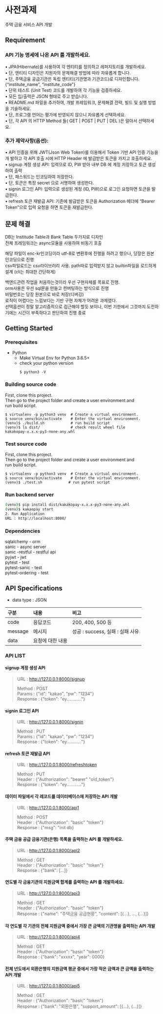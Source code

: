 # 사전과제

주택 금융 서비스 API 개발

## Requirement
### API 기능 명세에 나온 API 를 개발하세요.
• JPA(Hibernate)를 사용하여 각 엔티티를 정의하고 레퍼지토리를 개발하세요.  
• 단, 엔티티 디자인은 지원자의 문제해결 방법에 따라 자유롭게 합니다.  
• 단, 주택금융 공급기관은 독립 엔티티(기관명과 기관코드)로 디자인합니다. {“institute_name”, “institute_code”}  
• 단위 테스트 (Unit Test) 코드를 개발하여 각 기능을 검증하세요.  
• 모든 입/출력은 JSON 형태로 주고 받습니다.  
• README.md 파일을 추가하여, 개발 프레임워크, 문제해결 전략, 빌드 및 실행 방법을 기술하세요.  
• 단, 프로그램 언어는 평가에 반영되지 않으니 자유롭게 선택하세요.  
• 단, 각 API 의 HTTP Method 들( GET | POST | PUT | DEL )은 알아서 선택하세요.  

### 추가 제약사항(옵션):
• API 인증을 위해 JWT(Json Web Token)를 이용해서 Token 기반 API 인증 기능을 개 발하고 
각 API 호출 시에 HTTP Header 에 발급받은 토큰을 가지고 호출하세요.  
• signup 계정 생성 API: 입력으로 ID, PW 받아 내부 DB 에 계정 저장하고 토큰 생성하여 출력  
• 단, 패스워드는 인코딩하여 저장한다.  
• 단, 토큰은 특정 secret 으로 서명하여 생성한다.  
• signin 로그인 API: 입력으로 생성된 계정 (ID, PW)으로 로그인 요청하면 토큰을 발급한다.  
• refresh 토큰 재발급 API: 기존에 발급받은 토큰을 Authorization 헤더에 “Bearer Token”으로 입력 요청을 하면 토큰을 재발급한다.

## 문제 해결
DB는 Institude Table과 Bank Table 두가지로 디자인  
전체 프레임워크는 async모듈을 사용하여 비동기 호출  

해당 파일이 enc-kr인코딩이라 utf-8로 변환후에 진행을 하려고 했으나, 당장은 원본 인코딩으로 진행  
csv파일로드는 csv라이브러리 사용. path따로 입력받지 않고 builtin파일을 로드하게 설계 (cli는 최대한 간단하게)  

백앤드관련 작업을 처음하는것이라 우선 구현자체를 목표로 진행.  
orm사용은 우선 sql문을 만들고 컨버팅하는 방식으로 진행  
비밀번호는 당장 원본으로 바로 저장(디버깅)  
로직이 어렵다는 느낌보다는 기반 구현 자체가 어려운 과제였다.  
선택옵션이 정말 알고리즘적으로 접근해야 할듯 보이나, 
이번 기한에서 그것까지 도전하기에는 시간이 부족하다고 판단하여 진행 종료

## Getting Started

### Prerequisites
- Python  
    + Make Virtual Env for Python 3.6.5+
    + check your python version
        ```shell
        $ python3 -V
        ```

### Building source code
First, clone this project.  
Then go to the project folder and create a user environment and  
run build script.

```shell
$ virtualenv -p python3 venv  # Create a virtual environment.
$ source venv/bin/activate    # Enter the virtual environment.
(venv)$ ./build.sh            # run build script
(venv)$ ls dist/              # check result wheel file
kakakopay-x.x.x-py3-none-any.whl
```

### Test source code
First, clone this project.  
Then go to the project folder and create a user environment and  
run build script.

```shell
$ virtualenv -p python3 venv  # Create a virtual environment.
$ source venv/bin/activate    # Enter the virtual environment.
(venv)$ ./test.sh            # run pytest script
```

### Run backend server
``` bash
(venv)$ pip install dist/kakakopay-x.x.x-py3-none-any.whl
(venv)$ kakaopay start
2. Run Application
URL : http://localhost:8000/
```

### Dependencies
sqlalchemy - orm  
sanic - async server  
sanic -restful - restful api  
pyjwt - jwt  
pytest - test  
pytest-sanic - test  
pytest-ordering - test  


## API Specifications

- data type : JSON 

| 구분    | 내용             | 비고                             |
| :------ | :--------------- | :------------------------------- |
| code    | 응답코드         | 200, 400, 500 등                 |
| message | 메시지           | 성공 : success, 실패 : 실패 사유 |
| data    | 요청에 대한 내용 |                                  |

### API LIST

#### signup 계정 생성 API

> URL : http://127.0.0.1:8000/signup
>
> Method : POST  
> Params : {"id": "kakao", "pw": "1234"}  
> Response : {"token": "ey............"}

#### signin 로그인 API

> URL : http://127.0.0.1:8000/signin
>
> Method : PUT  
> Params : {"id": "kakao", "pw": "1234"}  
> Response : {"token": "ey............"}

#### refresh 토큰 재발급 API

> URL : http://127.0.0.1:8000/refreshtoken
>
> Method : PUT  
> Header : {"Authorization": "bearer" "old_token"}  
> Response : {"token": "ey............"}

#### 데이터 파일에서 각 레코드를 데이터베이스에 저장하는 API 개발

> URL : http://127.0.0.1:8000/api1
>
> Method : POST  
> Header : {"Authorization": "basic" "token"}  
> Response : {"msg":  "init db}

#### 주택 금융 공급 금융기관(은행) 목록을 출력하는 API 를 개발하세요.

> URL : http://127.0.0.1:8000/api2
>
> Method : GET  
> Header : {"Authorization": "basic" "token"}  
> Response : {"bank":  [...]}

#### 연도별 각 금융기관의 지원금액 합계를 출력하는 API 를 개발하세요.


> URL : http://127.0.0.1:8000/api3
>
> Method : GET  
> Header : {"Authorization": "basic" "token"}  
> Response : {"name": "주택금융 공급현황", "content": [{...}, ..., {...}]}

#### 각 연도별 각 기관의 전체 지원금액 중에서 가장 큰 금액의 기관명을 출력하는 API 개발

> URL : http://127.0.0.1:8000/api4
>
> Method : GET  
> Header : {"Authorization": "basic" "token"}  
> Response : {"bank": "xxxxx", "year": 0000}

#### 전체 년도에서 외환은행의 지원금액 평균 중에서 가장 작은 금액과 큰 금액을 출력하는 API 개발

> URL : http://127.0.0.1:8000/api5
>
> Method : GET  
> Header : {"Authorization": "basic" "token"}  
> Response : {"bank": "외환은행", "support_amount": [{...}, {...}]}
